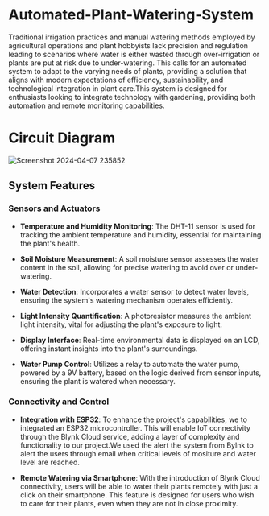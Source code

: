 # Automated-Plant-Watering-System
Traditional irrigation practices and manual watering methods employed by agricultural operations and plant hobbyists lack precision and regulation leading to scenarios where water is either wasted through over-irrigation or plants are put at risk due to under-watering.
This calls for an automated system to adapt to the varying needs of plants, providing a solution that aligns with modern expectations of efficiency, sustainability, and technological integration in plant care.This system is designed for enthusiasts looking to integrate technology with gardening, providing both automation and remote monitoring capabilities.


# Circuit Diagram

![Screenshot 2024-04-07 235852](https://github.com/FawazSapa/Automated-Plant-Watering-System/assets/114939768/fe90aaa7-d7a6-44da-8797-5a3259a33089)





##  System Features

### Sensors and Actuators

- **Temperature and Humidity Monitoring**: The DHT-11 sensor is used for tracking the ambient temperature and humidity, essential for maintaining the plant's health.

- **Soil Moisture Measurement**: A soil moisture sensor assesses the water content in the soil, allowing for precise watering to avoid over or under-watering.

- **Water Detection**: Incorporates a water sensor to detect water levels, ensuring the system's watering mechanism operates efficiently.

- **Light Intensity Quantification**: A photoresistor measures the ambient light intensity, vital for adjusting the plant's exposure to light.

- **Display Interface**: Real-time environmental data is displayed on an LCD, offering instant insights into the plant's surroundings.

- **Water Pump Control**: Utilizes a relay to automate the water pump, powered by a 9V battery, based on the logic derived from sensor inputs, ensuring the plant is watered when necessary.

### Connectivity and Control

- **Integration with ESP32**: To enhance the project's capabilities, we to integrated an ESP32 microcontroller. This will enable IoT connectivity through the Blynk Cloud service, adding a layer of complexity and functionality to our project.We used the alert the system from Bylnk to alert the users through email when critical levels of mositure and water level are reached.

- **Remote Watering via Smartphone**: With the introduction of Blynk Cloud connectivity, users will be able to water their plants remotely with just a click on their smartphone. This feature is designed for users who wish to care for their plants, even when they are not in close proximity.



